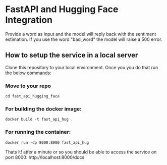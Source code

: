 # FastAPI and Hugging Face Integration

Provide a word as input and the model will reply back with the sentiment estimation. If you use the word "bad_word" the model will raise a 500 error.

## How to setup the service in a local server

Clone this repository to your local environment. Once you you do that run the below commands:

### Move to your repo

`cd fast_api_hugging_face`

### For building the docker image:

`docker build -t fast_api_hug .`

### For running the container:

`docker run -dp 8000:8000 fast_api_hug`

Thats it! atfer a minute or so you should be able to access the service on port 8000: http://localhost:8000/docs




